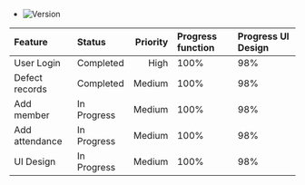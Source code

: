 

* ![Version](https://img.shields.io/badge/version-1.1-blue)

| Feature          | Status      | Priority |  Progress function | Progress UI Design |
|:-----------------|:------------|---------:|:-------------------|:-------------------|
| User Login       | Completed   | High     |          100%       |          98%       |
| Defect records   | Completed   | Medium   |          100%       |          98%       |
| Add member  | In Progress | Medium   |          100%       |          98%       |
| Add attendance  | In Progress | Medium   |          100%       |          98%       |
| UI Design        | In Progress | Medium   |          100%       |          98%       | 
